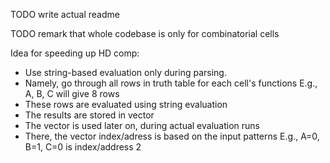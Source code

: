 TODO write actual readme

TODO remark that whole codebase is only for combinatorial cells

Idea for speeding up HD comp:
- Use string-based evaluation only during parsing.
- Namely, go through all rows in truth table for each cell's functions
	E.g., A, B, C will give 8 rows
- These rows are evaluated using string evaluation
- The results are stored in vector<bool>
- The vector is used later on, during actual evaluation runs
- There, the vector index/adress is based on the input patterns
	E.g., A=0, B=1, C=0 is index/address 2
